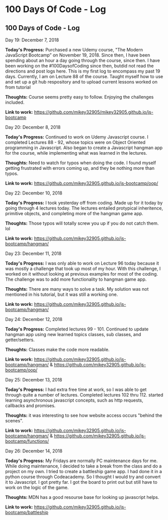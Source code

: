 # 100 Days Of Code - Log

<h2>100 Days of Code - Log </h2>

Day 19: December 7, 2018

<b>Today's Progress:</b>  Purchased a new Udemy course, "The Modern JavaScript Bootcamp” on November 19, 2018.  Since then, I have been spending about an hour a day going through the course, since then.  I have been working on the #100DaysofCoding since then, butdid not read the directions and post logs here.  This is my first log to encompass my past 19 days.
Currently, I am on Lecture 88 of the course.  Taught myself how to use and set up a git hub respository and to upload current lessons worked on from tutorial

<b>Thoughts:</b>  Course seems pretty easy to follow.   Enjoying the challenges included.  

<b>Link to work:</b> https://github.com/mikey32905/mikey32905.github.io/js-bootcamp

Day 20: December 8, 2018

<b>Today's Progress:</b>  Continued to work on Udemy Javascript course.   I completed Lectures 88 - 92, whose topics were on Object Oriented programming in Javascript.  Also began to create a Javascript hangman app for the course, while implementing what was learned in the lectures.  

<b>Thoughts:</b>  Need to watch for typos when doing the code.  I found myself getting frustrated with errors coming up, and they be nothing more than typos.

<b>Link to work:</b>  https://github.com/mikey32905.github.io/js-bootcamp/oop/

Day 22: December 10, 2018

<b>Today's Progress:</b> I took yesterday off from coding.  Made up for it today by going through 4 lectures today.  The lectures entailed protypical inheritence, primitive objects, and completing more of the hangman game app.  

<b>Thoughts:</b> Those typos will totally screw you up if you do not catch them.  lol

<b>Link to work:</b>  https://github.com/mikey32905.github.io/js-bootcamp/hangman/

Day 23: December 11, 2018

<b>Today's Progress:</b>  I was only able to work on Lecture 96 today because it was mostly a challenge that took up most of my hour.  With this challenge, I worked on it without looking at previous examples for most of the coding.  The challenge was to add more functionality to hangman game app.  

<b>Thoughts:</b>  There are many ways to solve a task.  My solution was not mentioned in his tutorial, but it was still a working one.

<b>Link to work:</b>   https://github.com/mikey32905.github.io/js-bootcamp/hangman/

Day 24: December 12, 2018

<b>Today's Progress:</b>  Completed lectures 99 - 101.  Continued to update hangman app using new learned topics classes, sub classes, and getter/setters.  

<b>Thoughts:</b>  Classes make the code more readable.

<b>Link to work:</b>    https://github.com/mikey32905.github.io/js-bootcamp/hangman/ &   https://github.com/mikey32905.github.io/js-bootcamp/oop/

Day 25: December 13, 2018

<b>Today's Progress:</b>  I had extra free time at work, so I was able to get through quite a number of lectures.  Completed lectures 102 thru 112.  started learning asynchronous javascript concepts, such as http requests, callbacks and promises.  

<b>Thoughts:</b>  it was interesting to see how website access occurs "behind the scenes".  

<b>Link to work:</b>  https://github.com/mikey32905.github.io/js-bootcamp/hangman/  &   https://github.com/mikey32905.github.io/js-bootcamp/functions/

Day 26: December 14, 2018

<b>Today's Progress:</b> My Fridays are normally PC maintenance days for me.  While doing maintenance, I decided to take a break from the class and do a project on my own.  I tried to create a battleship game app.  I had done it in a python course through Codeacademy.  So I thought I would try and convert it to Javascript.   I got pretty far. I got the board to print out but still have to work on the logic of the game.  

<b>Thoughts: </b>  MDN has a good resourse base for looking up javascript helps.

<b>Link to work:</b>   https://github.com/mikey32905.github.io/js-bootcamp/battleship






